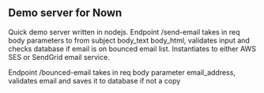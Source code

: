 ## Demo server for Nown

Quick demo server written in nodejs. Endpoint /send-email takes in req body parameters to from subject body_text body_html, validates input and checks database if email is on bounced email list. Instantiates to either AWS SES or SendGrid email service.

Endpoint /bounced-email takes in req body parameter email_address, validates email and saves it to database if not a copy 